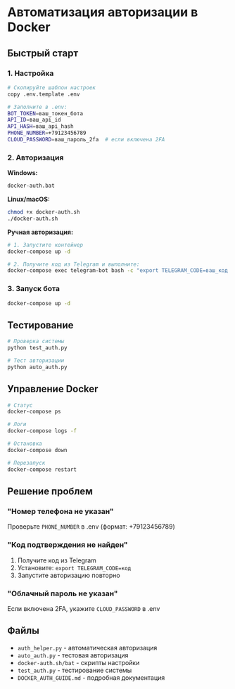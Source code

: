 # Автоматизация авторизации в Docker

## Быстрый старт

### 1. Настройка
```bash
# Скопируйте шаблон настроек
copy .env.template .env

# Заполните в .env:
BOT_TOKEN=ваш_токен_бота
API_ID=ваш_api_id
API_HASH=ваш_api_hash
PHONE_NUMBER=+79123456789
CLOUD_PASSWORD=ваш_пароль_2fa  # если включена 2FA
```

### 2. Авторизация

**Windows:**
```cmd
docker-auth.bat
```

**Linux/macOS:**
```bash
chmod +x docker-auth.sh
./docker-auth.sh
```

**Ручная авторизация:**
```bash
# 1. Запустите контейнер
docker-compose up -d

# 2. Получите код из Telegram и выполните:
docker-compose exec telegram-bot bash -c "export TELEGRAM_CODE=ваш_код && python auto_auth.py"
```

### 3. Запуск бота
```bash
docker-compose up -d
```

## Тестирование
```bash
# Проверка системы
python test_auth.py

# Тест авторизации
python auto_auth.py
```

## Управление Docker
```bash
# Статус
docker-compose ps

# Логи
docker-compose logs -f

# Остановка
docker-compose down

# Перезапуск
docker-compose restart
```

## Решение проблем

### "Номер телефона не указан"
Проверьте `PHONE_NUMBER` в .env (формат: +79123456789)

### "Код подтверждения не найден"
1. Получите код из Telegram
2. Установите: `export TELEGRAM_CODE=код`
3. Запустите авторизацию повторно

### "Облачный пароль не указан"
Если включена 2FA, укажите `CLOUD_PASSWORD` в .env

## Файлы
- `auth_helper.py` - автоматическая авторизация
- `auto_auth.py` - тестовая авторизация  
- `docker-auth.sh/bat` - скрипты настройки
- `test_auth.py` - тестирование системы
- `DOCKER_AUTH_GUIDE.md` - подробная документация